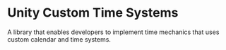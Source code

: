 # Unity Custom Time Systems
A library that enables developers to implement time mechanics that uses custom calendar and time systems.
